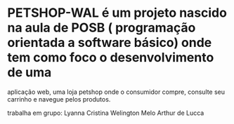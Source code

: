 # PETSHOP-WAL é um projeto nascido na aula de POSB ( programação orientada a software básico) onde tem como foco o desenvolvimento de uma 
aplicação web, uma loja petshop onde o consumidor compre, consulte seu carrinho e navegue pelos produtos.

trabalha em grupo: 
Lyanna Cristina 
Welington Melo 
Arthur de Lucca 
